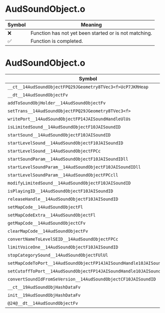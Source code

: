 # AudSoundObject.o
| Symbol | Meaning 
| ------------- | ------------- 
| :x: | Function has not yet been started or is not matching. 
| :white_check_mark: | Function is completed. 


# AudSoundObject.o
| Symbol | Decompiled? |
| ------------- | ------------- |
| `__ct__14AudSoundObjectFPQ29JGeometry8TVec3<f>UcP7JKRHeap` | :x: |
| `__dt__14AudSoundObjectFv` | :x: |
| `addToSoundObjHolder__14AudSoundObjectFv` | :x: |
| `setTrans__14AudSoundObjectFPQ29JGeometry8TVec3<f>` | :x: |
| `writePort__14AudSoundObjectFP14JAISoundHandleUlUs` | :x: |
| `isLimitedSound__14AudSoundObjectF10JAISoundID` | :x: |
| `startSound__14AudSoundObjectF10JAISoundID` | :x: |
| `startLevelSound__14AudSoundObjectF10JAISoundID` | :x: |
| `startLevelSound__14AudSoundObjectFPCc` | :x: |
| `startSoundParam__14AudSoundObjectF10JAISoundIDll` | :x: |
| `startLevelSoundParam__14AudSoundObjectF10JAISoundIDll` | :x: |
| `startLevelSoundParam__14AudSoundObjectFPCcll` | :x: |
| `modifyLimitedSound__14AudSoundObjectF10JAISoundID` | :x: |
| `isPlayingID__14AudSoundObjectF10JAISoundID` | :x: |
| `releaseHandle__14AudSoundObjectF10JAISoundID` | :x: |
| `setMapCode__14AudSoundObjectFl` | :x: |
| `setMapCodeExtra__14AudSoundObjectFl` | :x: |
| `getMapCode__14AudSoundObjectCFv` | :x: |
| `clearMapCode__14AudSoundObjectFv` | :x: |
| `convertNameToLevelSEID__14AudSoundObjectFPCc` | :x: |
| `limitVoiceOne__14AudSoundObjectF10JAISoundID` | :x: |
| `stopCategorySound__14AudSoundObjectFUlUl` | :x: |
| `setMapCodeToPort__14AudSoundObjectFP14JAISoundHandle10JAISoundID` | :x: |
| `setCutoffToPort__14AudSoundObjectFP14JAISoundHandle10JAISoundID` | :x: |
| `convertSoundIdFromSeVersion__14AudSoundObjectCF10JAISoundID` | :x: |
| `__ct__19AudSoundObjHashDataFv` | :x: |
| `init__19AudSoundObjHashDataFv` | :x: |
| `@24@__dt__14AudSoundObjectFv` | :x: |
